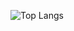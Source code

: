 ![Top Langs](https://github-readme-stats.vercel.app/api/top-langs/?username=exilesprx&layout=compact&theme=onedark)
